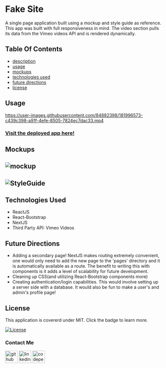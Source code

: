 # Fake Site
A single page application built using a mockup and style guide as reference. This app was built with full responsiveness in mind. The video section pulls its data from the Vimeo videos API and is rendered dynamically.

## Table Of Contents 
 - [description](#fake-site)
 - [usage](#usage)
 - [mockups](#mockups)
 - [technologies used](#technologies-used)
 - [future directions](#future-directions)
 - [license](#license)


 ## Usage
 

https://user-images.githubusercontent.com/84882398/181996573-c439c398-a91f-4efe-8505-7824ec7dac33.mp4


  ### [Visit the deployed app here!](https://tech-blog-amkh.herokuapp.com)
 
## Mockups

![mockup](https://user-images.githubusercontent.com/84882398/181996089-9d23cc12-34d2-4680-a365-5dd44764bad5.png)
------
![StyleGuide](https://user-images.githubusercontent.com/84882398/181996095-43bac129-dc66-4882-bbfc-4ab9903946d8.png)
------

## Technologies Used

* ReactJS
* React-Bootstrap
* NextJS
* Third Party API: Vimeo Videos

## Future Directions

- Adding a secondary page! NextJS makes routing extremely convenient, one would only need to add the new page to the 'pages' directory and it is automatically available as a route. The benefit to writing this with components is it adds a level of scalability for future development.
- Cleaning up CSS(and utilizing React-Bootstrap components more)
- Creating authentication/login capabilities. This would involve setting up a server side with a database. It would also be fun to make a user's and admin's profile page!

## License

 This application is covererd under MIT. Click the badge to learn more. 

 [![License](https://img.shields.io/badge/License-MIT-yellow.svg)](https://opensource.org/licenses/MIT)
 
 ### Contact Me
 [<img src='https://cdn.jsdelivr.net/npm/simple-icons@3.0.1/icons/github.svg' alt='github' height='40'>](https://github.com/amachkel)  [<img src='https://cdn.jsdelivr.net/npm/simple-icons@3.0.1/icons/linkedin.svg' alt='linkedin' height='40'>](https://www.linkedin.com/in/alex-harkins/)  [<img src='https://cdn.jsdelivr.net/npm/simple-icons@3.0.1/icons/codepen.svg' alt='codepen' height='40'>](https://codepen.io/amachkel)  
